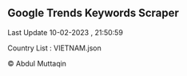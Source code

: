 

## Google Trends Keywords Scraper 
 
Last Update 10-02-2023 , 21:50:59

Country List :
VIETNAM.json



© Abdul Muttaqin 
